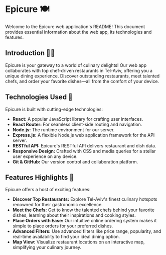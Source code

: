 # Epicure 🍽️

Welcome to the Epicure web application's README! This document provides essential information about the web app, its technologies and features.

## Introduction 👨‍🍳
Epicure is your gateway to a world of culinary delights! Our web app collaborates with top chef-driven restaurants in Tel-Aviv, offering you a unique dining experience. Discover outstanding restaurants, meet talented chefs, and order your favorite dishes—all from the comfort of your device.

## Technologies Used 🚀

Epicure is built with cutting-edge technologies:

- **React:** A popular JavaScript library for crafting user interfaces.
- **React Router:** For seamless client-side routing and navigation.
- **Node.js:** The runtime environment for our server.
- **Express.js:** A flexible Node.js web application framework for the API server.
- **RESTful API:** Epicure's RESTful API delivers restaurant and dish data.
- **Responsive Design:** Crafted with CSS and media queries for a stellar user experience on any device.
- **Git & GitHub:** Our version control and collaboration platform.

## Features Highlights 🌟

Epicure offers a host of exciting features:

- **Discover Top Restaurants:** Explore Tel-Aviv's finest culinary hotspots renowned for their gastronomic excellence.
- **Meet the Chefs:** Get to know the talented chefs behind your favorite dishes, learning about their inspirations and cooking styles.
- **Place Orders with Ease:** Our intuitive online ordering system makes it simple to place orders for your preferred dishes.
- **Advanced Filters:** Use advanced filters like price range, popularity, and real-time availability to find your ideal dining option.
- **Map View:** Visualize restaurant locations on an interactive map, simplifying your culinary journey.
